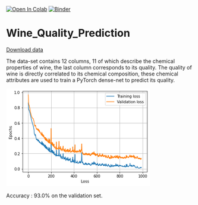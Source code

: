 [![Open In Colab](https://colab.research.google.com/assets/colab-badge.svg)](https://colab.research.google.com/github/Mainakdeb/Wine_Quality_Prediction/blob/master/Wine_Connoisseur.ipynb)
[![Binder](https://camo.githubusercontent.com/bfeb5472ee3df9b7c63ea3b260dc0c679be90b97/68747470733a2f2f696d672e736869656c64732e696f2f62616467652f72656e6465722d6e627669657765722d6f72616e67652e7376673f636f6c6f72423d66333736323626636f6c6f72413d346434643464)](https://nbviewer.jupyter.org/github/Mainakdeb/Wine_Quality_Prediction/blob/master/Wine_Connoisseur.ipynb)

# Wine_Quality_Prediction

[Download data](http://archive.ics.uci.edu/ml/datasets/Wine+Quality)

The data-set contains 12 columns, 11 of which describe the chemical properties of wine, the last column corresponds to its quality. The quality of wine is directly correlated to its chemical composition, these chemical attributes are used to train a PyTorch dense-net to predict its quality.

![Test](https://github.com/Mainakdeb/Wine_Quality_Prediction/blob/master/images/wqp-train-metrics.png)


Accuracy : 93.0% on the validation set.
